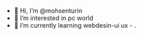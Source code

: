 - 👋 Hi, I’m @mohsenturin
- 👀 I’m interested in pc world
- 🌱 I’m currently learning webdesin-ui ux - 
.

<!---
mohsenturin/mohsenturin is a ✨ special ✨ repository because its `README.md` (this file) appears on your GitHub profile.
You can click the Preview link to take a look at your changes.
--->
